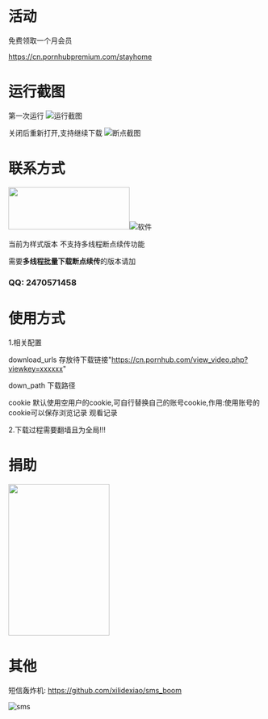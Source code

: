 # 活动
免费领取一个月会员

https://cn.pornhubpremium.com/stayhome 

# 运行截图
第一次运行
![运行截图](img/test.png)

关闭后重新打开,支持继续下载
![断点截图](img/test2.jpg)

# 联系方式
<img src="img/1.png" width="240" height="84">![软件](img/exe.png)


当前为样式版本 不支持多线程断点续传功能

需要**多线程批量下载断点续传**的版本请加

### QQ: 2470571458

# 使用方式
1.相关配置

download_urls  存放待下载链接"https://cn.pornhub.com/view_video.php?viewkey=xxxxxx"

down_path  下载路径

cookie 默认使用空用户的cookie,可自行替换自己的账号cookie,作用:使用账号的cookie可以保存浏览记录 观看记录


2.下载过程需要翻墙且为全局!!!

# 捐助
<img src="img/pay.jpg" width="200px" height="300px">

# 其他
短信轰炸机: https://github.com/xilidexiao/sms_boom

![sms](img/sms.png)

